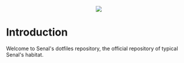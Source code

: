 <center>
<img src="./senal-dotfiles.png">
</center>

# Introduction

Welcome to Senal's dotfiles repository, the official repository of typical Senal's habitat.

